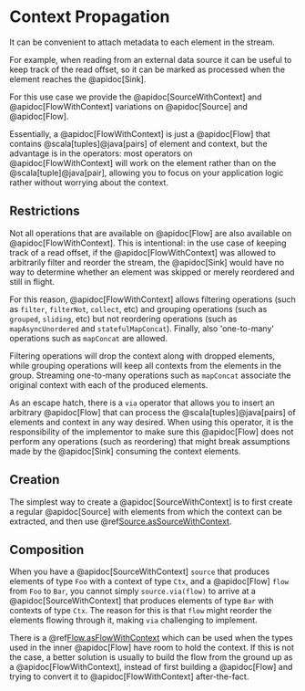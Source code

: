 # Context Propagation

It can be convenient to attach metadata to each element in the stream.

For example, when reading from an external data source it can be
useful to keep track of the read offset, so it can be marked as processed
when the element reaches the @apidoc[Sink].

For this use case we provide the @apidoc[SourceWithContext] and
@apidoc[FlowWithContext] variations on @apidoc[Source] and
@apidoc[Flow].

Essentially, a @apidoc[FlowWithContext] is just a @apidoc[Flow] that
contains @scala[tuples]@java[pairs] of element and context, but the
advantage is in the operators: most operators on @apidoc[FlowWithContext]
will work on the element rather than on the @scala[tuple]@java[pair],
allowing you to focus on your application logic rather without worrying
about the context.

## Restrictions

Not all operations that are available on @apidoc[Flow] are also available
on @apidoc[FlowWithContext]. This is intentional: in the use case of
keeping track of a read offset, if the @apidoc[FlowWithContext] was
allowed to arbitrarily filter and reorder the stream, the @apidoc[Sink]
would have no way to determine whether an element was skipped
or merely reordered and still in flight.

For this reason, @apidoc[FlowWithContext] allows filtering operations
(such as `filter`, `filterNot`, `collect`, etc) and grouping operations
(such as `grouped`, `sliding`, etc) but not reordering operations
(such as `mapAsyncUnordered` and `statefulMapConcat`). Finally,
also 'one-to-many' operations such as `mapConcat` are allowed.

Filtering operations will drop the context along with dropped elements,
while grouping operations will keep all contexts from the elements in
the group. Streaming one-to-many operations such as `mapConcat`
associate the original context with each of the produced elements.

As an escape hatch, there is a `via` operator that allows you to
insert an arbitrary @apidoc[Flow] that can process the
@scala[tuples]@java[pairs] of elements and context in any way
desired. When using this operator, it is the responsibility of the
implementor to make sure this @apidoc[Flow] does not perform
any operations (such as reordering) that might break assumptions
made by the @apidoc[Sink] consuming the context elements.

## Creation

The simplest way to create a @apidoc[SourceWithContext] is to
first create a regular @apidoc[Source] with elements from which
the context can be extracted, and then use
@ref[Source.asSourceWithContext](operators/Source/asSourceWithContext.md).

## Composition

When you have a @apidoc[SourceWithContext] `source` that produces
elements of type `Foo` with a context of type `Ctx`, and a
@apidoc[Flow] `flow` from `Foo` to `Bar`,  you cannot simply
`source.via(flow)` to arrive at a @apidoc[SourceWithContext] that
produces elements of type `Bar` with contexts of type `Ctx`. The
reason for this is that `flow` might reorder the elements flowing
through it, making `via` challenging to implement.

There is a @ref[Flow.asFlowWithContext](operators/Flow/asFlowWithContext.md)
which can be used when the types used in the inner
@apidoc[Flow] have room to hold the context. If this is not the
case, a better solution is usually to build the flow from the ground
up as a @apidoc[FlowWithContext], instead of first building a
@apidoc[Flow] and trying to convert it to @apidoc[FlowWithContext]
after-the-fact.